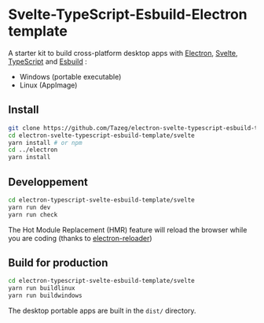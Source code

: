 # Svelte-TypeScript-Esbuild-Electron template

A starter kit to build cross-platform desktop apps with [Electron](https://www.electronjs.org/), [Svelte](https://svelte.dev/), [TypeScript](https://www.typescriptlang.org/) and [Esbuild](https://esbuild.github.io/) :

- Windows (portable executable)
- Linux (AppImage)

## Install

```bash
git clone https://github.com/Tazeg/electron-svelte-typescript-esbuild-template.git
cd electron-svelte-typescript-esbuild-template/svelte
yarn install # or npm
cd ../electron
yarn install
```

## Developpement

```bash
cd electron-typescript-svelte-esbuild-template/svelte
yarn run dev
yarn run check
```

The Hot Module Replacement (HMR) feature will reload the browser while you are coding (thanks to [electron-reloader](https://github.com/sindresorhus/electron-reloader))

## Build for production

```bash
cd electron-typescript-svelte-esbuild-template/svelte
yarn run buildlinux
yarn run buildwindows
```

The desktop portable apps are built in the `dist/` directory.
